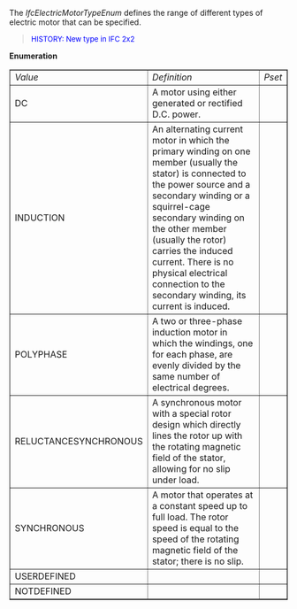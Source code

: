﻿The _IfcElectricMotorTypeEnum_ defines the range of different types of electric motor that can be specified.

> <font color="#0000FF" size="-1"> HISTORY: New type in IFC 2x2
		  </font>
> 


**Enumeration**

<table border="1"> 
		<tr> 
		  <td><i>Value</i></td> 
		  <td><i>Definition</i></td> 
		  <td><i>Pset</i></td> 
		</tr> 
		<tr> 
		  <td>DC</td> 
		  <td>A motor using either generated or rectified D.C. power.</td> 
		  <td></td> 
		</tr> 
		<tr> 
		  <td>INDUCTION</td> 
		  <td>An alternating current motor in which the primary winding on one
			 member (usually the stator) is connected to the power source and a secondary
			 winding or a squirrel-cage secondary winding on the other member (usually the
			 rotor) carries the induced current. There is no physical electrical connection
			 to the secondary winding, its current is induced.</td> 
		  <td></td> 
		</tr> 
		<tr> 
		  <td>POLYPHASE</td> 
		  <td>A two or three-phase induction motor in which the windings, one for
			 each phase, are evenly divided by the same number of electrical degrees. </td> 
		  <td></td> 
		</tr> 
		<tr> 
		  <td>RELUCTANCESYNCHRONOUS</td> 
		  <td>A synchronous motor with a special rotor design which directly
			 lines the rotor up with the rotating magnetic field of the stator, allowing for
			 no slip under load. </td> 
		  <td></td> 
		</tr> 
		<tr> 
		  <td>SYNCHRONOUS</td> 
		  <td>A motor that operates at a constant speed up to full load. The
			 rotor speed is equal to the speed of the rotating magnetic field of the stator;
			 there is no slip.</td> 
		  <td></td> 
		</tr> 
		<tr> 
		  <td>USERDEFINED</td> 
		  <td></td> 
		  <td></td> 
		</tr> 
		<tr> 
		  <td>NOTDEFINED</td> 
		  <td></td> 
		  <td></td> 
		</tr> 
	 </table>
